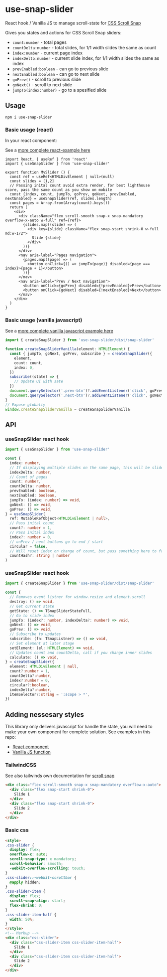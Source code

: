 # use-snap-slider

React hook / Vanilla JS to manage scroll-state for [CSS Scroll Snap](https://caniuse.com/?search=scroll-snap)

Gives you states and actions for CSS Scroll Snap sliders:

* `count:number` - total pages
* `countDelta:number` - total slides, for 1/1 width slides the same as count
* `index:number` - current page index
* `indexDelto:number` - current slide index, for 1/1 width slides the same as index
* `prevEnabled:boolean` - can go to previous slide
* `nextEnabled:boolean` - can go to next slide
* `goPrev()` - scroll to previous slide
* `goNext()` - scroll to next slide
* `jumpTo(index:number)` - go to a spesified slide

## Usage

`npm i use-snap-slider`

### Basic usage (react)

In your react component:

See a [more complete react-example here](https://github.com/gerhardsletten/use-snap-slider/blob/main/src/react-example/SnapSliderReact.tsx)

```tsx
import React, { useRef } from 'react'
import { useSnapSlider } from 'use-snap-slider'

export function MySlider () {
  const ref = useRef<HTMLDivElement | null>(null)
  const slides = [1,2]
  // Passing inital count avoid extra render, for best lighthouse score, pass the same count as you show on mobile
  const {index, count, jumpTo, goPrev, goNext, prevEnabled, nextEnabled} = useSnapSlider(ref, slides.length)
  const pages = Array.from(Array(count).keys())
  return (
    <div>
      <div className="flex scroll-smooth snap-x snap-mandatory overflow-x-auto w-full" ref={ref}>
        {slides.map((slide) => (
          <div key={slide} className="flex snap-start shrink-0 w-full md:w-1/2">
            Slide {slide}
          </div>
        ))}
      </div>
      <nav aria-label="Pages navigation">
        {pages.map((page) => (
          <button onClick={() => jumpTo(page)} disabled={page === index}>{page + 1}</button>
        ))}
      </nav>
      <nav aria-label="Prev / Next navigation">
        <button onClick={goPrev} disabled={!prevEnabled}>Prev</button>
        <button onClick={goNext} disabled={!nextEnabled}>Next</button>
      </nav>
    </div>
  )
}
```

### Basic usage (vanilla javascript)

See a [more complete vanilla javascript example here](https://github.com/gerhardsletten/use-snap-slider/blob/main/src/vanilla-example/create-snap-slider.ts)

```ts
import { createSnapSlider } from 'use-snap-slider/dist/snap-slider'

function createSnapSliderVanilla(element: HTMLElement) {
  const { jumpTo, goNext, goPrev, subscribe } = createSnapSlider({
    element,
    count: count,
    index: 0,
  })
  subscribe((state) => {
    // Update UI with sate
  })
  document.querySelector('.prev-btn')?.addEventListener('click', goPrev)
  document.querySelector('.next-btn')?.addEventListener('click', goNext)
}
// Expose globally
window.createSnapSliderVanilla = createSnapSliderVanilla
```

## API

### useSnapSlider react hook

```ts
import { useSnapSlider } from 'use-snap-slider'

const {
  index: number,
  // If displaying multiple slides on the same page, this will be slide at left position
  indexDelta: number,
  // Count of pages
  count: number,
  countDelta: number,
  prevEnabled: boolean,
  nextEnabled: boolean,
  jumpTo: (index: number) => void,
  goNext: () => void,
  goPrev: () => void,
} = useSnapSlider(
  ref: MutableRefObject<HTMLDivElement | null>,
  // Pass inital count
  count?: number = 1,
  // Pass inital index
  index?: number = 0,
  // onPrev / next buttons go to end / start 
  circular = false,
  // Will reset index on change of count, but pass something here to force a reset even if count dont change
  countHash?: string | number
)
```

### useSnapSlider react hook

```ts
import { createSnapSlider } from 'use-snap-slider/dist/snap-slider'

const {
  // Removes event listner for window.resize and element.scroll
  destroy: () => void,
  // Get current state
  getState: () => TSnapSliderStateFull,
  // Go to slide index
  jumpTo: (index?: number, indexDelta?: number) => void,
  goNext: () => void,
  goPrev: () => void,
  // Subscribe to updates
  subscribe: (fn: TSnapListner) => () => void,
  // Set element at later stage
  setElement: (el: HTMLElement) => void,
  // Updates count and countDelta, call if you change inner slides
  calculate: () => void,
} = createSnapSlider({
  element: HTMLDivElement | null,
  count?:number = 1,
  countDelta?:number,
  index?:number = 0,
  circular?:boolean,
  indexDelta?:number,
  itemSelector?:string = ':scope > *',
})
```

## Adding nessesary styles

This library only delivers javascript for handle the state, you will need to make your own component for complete solution. See examples in this repo: 

* [React component](https://github.com/gerhardsletten/use-snap-slider/blob/main/src/react-example/SnapSliderReact.tsx)
* [Vanilla JS function](https://github.com/gerhardsletten/use-snap-slider/blob/main/src/vanilla-example/create-snap-slider.ts)

### TailwindCSS

See also tailwinds own documentation for [scroll snap](https://tailwindcss.com/docs/scroll-snap-type)

```html
<div class="flex scroll-smooth snap-x snap-mandatory overflow-x-auto">
  <div class="flex snap-start shrink-0">
    Slide 1
  </div>
  <div class="flex snap-start shrink-0">
    Slide 2
  </div>
</div>
```

### Basic css

```html
<style>
.css-slider {
  display: flex;
  overflow-x: auto;
  scroll-snap-type: x mandatory;
  scroll-behavior: smooth;
  -webkit-overflow-scrolling: touch;
}
.css-slider::-webkit-scrollbar {
  @apply hidden;
}
.css-slider-item {
  display: flex;
  scroll-snap-align: start;
  flex-shrink: 0;
}
.css-slider-item-half {
  width: 50%;
}
</style>
<!-- Markup -->
<div class="css-slider">
  <div class="css-slider-item css-slider-item-half">
    Slide 1
  </div>
  <div class="css-slider-item css-slider-item-half">
    Slide 2
  </div>
</div>
```
